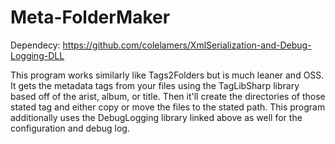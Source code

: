 # Meta-FolderMaker
Dependecy: https://github.com/colelamers/XmlSerialization-and-Debug-Logging-DLL

This program works similarly like Tags2Folders but is much leaner and OSS. It gets the metadata tags from your files using the TagLibSharp library based off of the arist, album, or title. Then it'll create the directories of those stated tag and either copy or move the files to the stated path.
This program additionally uses the DebugLogging library linked above as well for the configuration and debug log.
